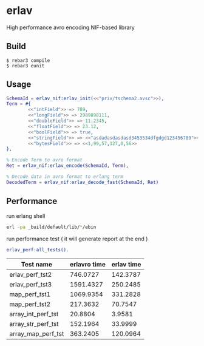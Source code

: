 erlav
=====

High performance avro encoding NIF-based library

Build
-----

    $ rebar3 compile
    $ rebar3 eunit

Usage
-----

```erlang
SchemaId = erlav_nif:erlav_init(<<"priv/tschema2.avsc">>),
Term = #{
        <<"intField">> => 789,
        <<"longField">> => 2989898111,
        <<"doubleField">> => 11.2345,
        <<"floatField">> => 23.12,
        <<"boolField">> => true,
        <<"stringField">> => <<"asdadasdasdasd3453534dfgdgd123456789">>,
        <<"bytesField">> => <<1,99,57,127,0,56>>
},

% Encode Term to avro format
Ret = erlav_nif:erlav_encode(SchemaId, Term),

% Decode data in avro format to erlang term
DecodedTerm = erlav_nif:erlav_decode_fast(SchemaId, Ret)

```


Performance
-----

run erlang shell

```bash
erl -pa _build/default/lib/*/ebin
```

run performance test ( it will generate report at the end )

```erlang
erlav_perf:all_tests().
```

| Test name          | erlavro time | erlav time |
|--------------------|-----------------|---------------|
| erlav_perf_tst2    | 746.0727 | 142.3787 |
| erlav_perf_tst3 | 1591.4327 | 250.2485 |
| map_perf_tst1 | 1069.9354 |  331.2828  |
| map_perf_tst2 | 217.3632 | 70.7547  |
| array_int_perf_tst |  20.8804 |  3.9581 |
| array_str_perf_tst |  152.1964 | 33.9999 |
| array_map_perf_tst |  363.2405 |  120.0964 |


